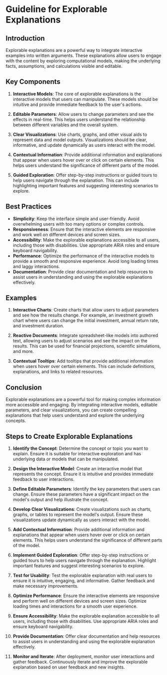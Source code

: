 # Guideline for Explorable Explanations

## Introduction

Explorable explanations are a powerful way to integrate interactive examples into written arguments. These explanations allow users to engage with the content by exploring computational models, making the underlying facts, assumptions, and calculations visible and editable.

## Key Components

1. **Interactive Models**: The core of explorable explanations is the interactive models that users can manipulate. These models should be intuitive and provide immediate feedback to the user's actions.

2. **Editable Parameters**: Allow users to change parameters and see the effects in real-time. This helps users understand the relationship between different variables and the overall system.

3. **Clear Visualizations**: Use charts, graphs, and other visual aids to represent data and model outputs. Visualizations should be clear, informative, and update dynamically as users interact with the model.

4. **Contextual Information**: Provide additional information and explanations that appear when users hover over or click on certain elements. This helps users understand the significance of different parts of the model.

5. **Guided Exploration**: Offer step-by-step instructions or guided tours to help users navigate through the explanation. This can include highlighting important features and suggesting interesting scenarios to explore.

## Best Practices

- **Simplicity**: Keep the interface simple and user-friendly. Avoid overwhelming users with too many options or complex controls.
- **Responsiveness**: Ensure that the interactive elements are responsive and work well on different devices and screen sizes.
- **Accessibility**: Make the explorable explanations accessible to all users, including those with disabilities. Use appropriate ARIA roles and ensure keyboard navigability.
- **Performance**: Optimize the performance of the interactive models to provide a smooth and responsive experience. Avoid long loading times and laggy interactions.
- **Documentation**: Provide clear documentation and help resources to assist users in understanding and using the explorable explanations effectively.

## Examples

1. **Interactive Charts**: Create charts that allow users to adjust parameters and see how the results change. For example, an investment growth chart where users can change the initial investment, annual return rate, and investment duration.

2. **Reactive Documents**: Integrate spreadsheet-like models into authored text, allowing users to adjust scenarios and see the impact on the results. This can be used for financial projections, scientific simulations, and more.

3. **Contextual Tooltips**: Add tooltips that provide additional information when users hover over certain elements. This can include definitions, explanations, and links to related resources.

## Conclusion

Explorable explanations are a powerful tool for making complex information more accessible and engaging. By integrating interactive models, editable parameters, and clear visualizations, you can create compelling explanations that help users understand and explore the underlying concepts.

## Steps to Create Explorable Explanations

1. **Identify the Concept**: Determine the concept or topic you want to explain. Ensure it is suitable for interactive exploration and has underlying data or models that can be manipulated.

2. **Design the Interactive Model**: Create an interactive model that represents the concept. Ensure it is intuitive and provides immediate feedback to user interactions.

3. **Define Editable Parameters**: Identify the key parameters that users can change. Ensure these parameters have a significant impact on the model's output and help illustrate the concept.

4. **Develop Clear Visualizations**: Create visualizations such as charts, graphs, or tables to represent the model's output. Ensure these visualizations update dynamically as users interact with the model.

5. **Add Contextual Information**: Provide additional information and explanations that appear when users hover over or click on certain elements. This helps users understand the significance of different parts of the model.

6. **Implement Guided Exploration**: Offer step-by-step instructions or guided tours to help users navigate through the explanation. Highlight important features and suggest interesting scenarios to explore.

7. **Test for Usability**: Test the explorable explanation with real users to ensure it is intuitive, engaging, and informative. Gather feedback and make necessary improvements.

8. **Optimize Performance**: Ensure the interactive elements are responsive and perform well on different devices and screen sizes. Optimize loading times and interactions for a smooth user experience.

9. **Ensure Accessibility**: Make the explorable explanation accessible to all users, including those with disabilities. Use appropriate ARIA roles and ensure keyboard navigability.

10. **Provide Documentation**: Offer clear documentation and help resources to assist users in understanding and using the explorable explanation effectively.

11. **Monitor and Iterate**: After deployment, monitor user interactions and gather feedback. Continuously iterate and improve the explorable explanation based on user feedback and new insights.
